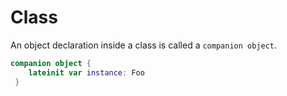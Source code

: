 # Class

An object declaration inside a class is called a `companion object`.

```kotlin
companion object {
    lateinit var instance: Foo
 }
```
